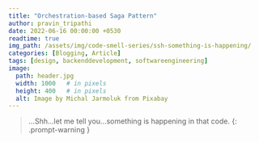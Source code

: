 ```yaml
---
title: "Orchestration-based Saga Pattern"
author: pravin_tripathi
date: 2022-06-16 00:00:00 +0530
readtime: true
img_path: /assets/img/code-smell-series/ssh-something-is-happening/
categories: [Blogging, Article]
tags: [design, backenddevelopment, softwareengineering]
image:
  path: header.jpg
  width: 1000   # in pixels
  height: 400   # in pixels
  alt: Image by Michal Jarmoluk from Pixabay 
---
```


> ...Shh...let me tell you...something is happening in that code.
{: .prompt-warning }


